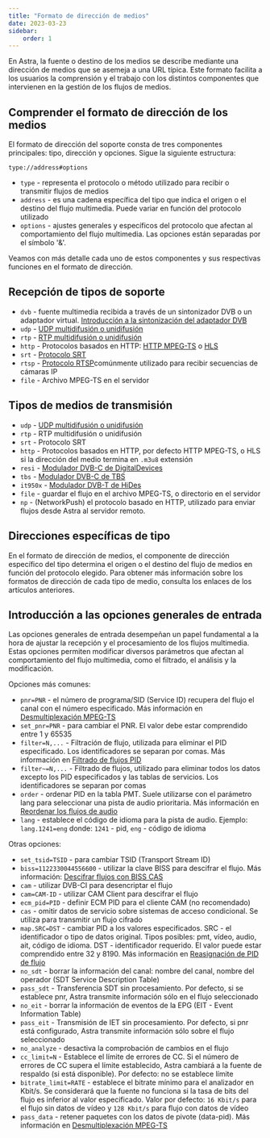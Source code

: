```yaml
---
title: "Formato de dirección de medios"
date: 2023-03-23
sidebar:
    order: 1
---
```


En Astra, la fuente o destino de los medios se describe mediante una dirección de medios que se asemeja a una URL típica. Este formato facilita a los usuarios la comprensión y el trabajo con los distintos componentes que intervienen en la gestión de los flujos de medios.

## Comprender el formato de dirección de los medios[](https://help.cesbo.com/astra/receiving/general/address-format#understanding-the-media-address-format)

El formato de dirección del soporte consta de tres componentes principales: tipo, dirección y opciones. Sigue la siguiente estructura:

```
type://address#options
```

- `type` - representa el protocolo o método utilizado para recibir o transmitir flujos de medios
- `address` - es una cadena específica del tipo que indica el origen o el destino del flujo multimedia. Puede variar en función del protocolo utilizado
- `options` - ajustes generales y específicos del protocolo que afectan al comportamiento del flujo multimedia. Las opciones están separadas por el símbolo '&'.

Veamos con más detalle cada uno de estos componentes y sus respectivas funciones en el formato de dirección.

## Recepción de tipos de soporte[](https://help.cesbo.com/astra/receiving/general/address-format#receiving-media-types)

- `dvb` - fuente multimedia recibida a través de un sintonizador DVB o un adaptador virtual. [Introducción a la sintonización del adaptador DVB](https://help.cesbo.com/astra/receiving/dvb/intro)
- `udp` - [UDP multidifusión o unidifusión](https://help.cesbo.com/astra/receiving/ip/udp)
- `rtp` - [RTP multidifusión o unidifusión](https://help.cesbo.com/astra/receiving/ip/udp)
- `http` - Protocolos basados en HTTP: [HTTP MPEG-TS](https://help.cesbo.com/astra/receiving/ip/http) o [HLS](https://help.cesbo.com/astra/receiving/ip/hls)
- `srt` - [Protocolo SRT](https://help.cesbo.com/astra/receiving/ip/srt)
- `rtsp` - [Protocolo RTSP](https://help.cesbo.com/astra/receiving/ip/rtsp)comúnmente utilizado para recibir secuencias de cámaras IP
- `file` - Archivo MPEG-TS en el servidor

## Tipos de medios de transmisión[](https://help.cesbo.com/astra/receiving/general/address-format#transmitting-media-types)

- `udp` - [UDP multidifusión o unidifusión](https://help.cesbo.com/astra/delivery/broadcasting/udp)
- `rtp` - RTP multidifusión o unidifusión
- `srt` - Protocolo SRT
- `http` - Protocolos basados en HTTP, por defecto HTTP MPEG-TS, o HLS si la dirección del medio termina en `.m3u8` extensión
- `resi` - [Modulador DVB-C de DigitalDevices](https://help.cesbo.com/astra/delivery/hardware/resi-dvb-c-modulator)
- `tbs` - [Modulador DVB-C de TBS](https://help.cesbo.com/astra/delivery/hardware/tbs-dvb-c-modulator)
- `it950x` - [Modulador DVB-T de HiDes](https://help.cesbo.com/astra/delivery/hardware/hides-dvb-t-modulator)
- `file` - guardar el flujo en el archivo MPEG-TS, o directorio en el servidor
- `np` - (NetworkPush) el protocolo basado en HTTP, utilizado para enviar flujos desde Astra al servidor remoto.

## Direcciones específicas de tipo[](https://help.cesbo.com/astra/receiving/general/address-format#type-specific-addresses)

En el formato de dirección de medios, el componente de dirección específico del tipo determina el origen o el destino del flujo de medios en función del protocolo elegido. Para obtener más información sobre los formatos de dirección de cada tipo de medio, consulta los enlaces de los artículos anteriores.

## Introducción a las opciones generales de entrada[](https://help.cesbo.com/astra/receiving/general/address-format#introduction-to-general-input-options)

Las opciones generales de entrada desempeñan un papel fundamental a la hora de ajustar la recepción y el procesamiento de los flujos multimedia. Estas opciones permiten modificar diversos parámetros que afectan al comportamiento del flujo multimedia, como el filtrado, el análisis y la modificación.

Opciones más comunes:

- `pnr=PNR` - el número de programa/SID (Service ID) recupera del flujo el canal con el número especificado. Más información en [Desmultiplexación MPEG-TS](https://help.cesbo.com/astra/processing/mpegts/demux)
- `set_pnr=PNR` - para cambiar el PNR. El valor debe estar comprendido entre 1 y 65535
- `filter=N,...` - Filtración de flujo, utilizada para eliminar el PID especificado. Los identificadores se separan por comas. Más información en [Filtrado de flujos PID](https://help.cesbo.com/astra/processing/mpegts/filter)
- `filter~=N,...` - Filtrado de flujos, utilizado para eliminar todos los datos excepto los PID especificados y las tablas de servicios. Los identificadores se separan por comas
- `order` - ordenar PID en la tabla PMT. Suele utilizarse con el parámetro lang para seleccionar una pista de audio prioritaria. Más información en [Reordenar los flujos de audio](https://help.cesbo.com/astra/processing/mpegts/order)
- `lang` - establece el código de idioma para la pista de audio. Ejemplo: `lang.1241=eng` donde: `1241` - pid, `eng` - código de idioma

Otras opciones:

- `set_tsid=TSID` - para cambiar TSID (Transport Stream ID)
- `biss=1122330044556600` - utilizar la clave BISS para descifrar el flujo. Más información: [Descifrar flujos con BISS CAS](https://help.cesbo.com/astra/processing/cas/decrypt-biss)
- `cam` - utilizar DVB-CI para desencriptar el flujo
- `cam=CAM-ID` - utilizar CAM Client para descifrar el flujo
- `ecm_pid=PID` - definir ECM PID para el cliente CAM (no recomendado)
- `cas` - omitir datos de servicio sobre sistemas de acceso condicional. Se utiliza para transmitir un flujo cifrado
- `map.SRC=DST` - cambiar PID a los valores especificados. SRC - el identificador o tipo de datos original. Tipos posibles: pmt, vídeo, audio, ait, código de idioma. DST - identificador requerido. El valor puede estar comprendido entre 32 y 8190. Más información en [Reasignación de PID de flujo](https://help.cesbo.com/astra/processing/mpegts/remap)
- `no_sdt` - borrar la información del canal: nombre del canal, nombre del operador (SDT Service Description Table)
- `pass_sdt` - Transferencia SDT sin procesamiento. Por defecto, si se establece pnr, Astra transmite información sólo en el flujo seleccionado
- `no_eit` - borrar la información de eventos de la EPG (EIT - Event Information Table)
- `pass_eit` - Transmisión de IET sin procesamiento. Por defecto, si pnr está configurado, Astra transmite información sólo sobre el flujo seleccionado
- `no_analyze` - desactiva la comprobación de cambios en el flujo
- `cc_limit=N` - Establece el límite de errores de CC. Si el número de errores de CC supera el límite establecido, Astra cambiará a la fuente de respaldo (si está disponible). Por defecto: no se establece límite
- `bitrate_limit=RATE` - establece el bitrate mínimo para el analizador en Kbit/s. Se considerará que la fuente no funciona si la tasa de bits del flujo es inferior al valor especificado. Valor por defecto: `16 Kbit/s` para el flujo sin datos de vídeo y `128 Kbit/s` para flujo con datos de vídeo
- `pass_data` - retener paquetes con los datos de pivote (data-pid). Más información en [Desmultiplexación MPEG-TS](https://help.cesbo.com/astra/processing/mpegts/demux)
